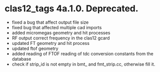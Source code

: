 # clas12_tags 4a.1.0. Deprecated.

- fixed a bug that affect output file size
- fixed bug that affected multiple cad imports
- added micromegas geometry and hit processes
- RF output correct frequency in the clas12 gcard
- updated FT geometry and hit process
- updated ftof geometry
- added reading of FTOF reading of tdc conversion constants from the database
- check if strip_id is not empty in bmt_ and fmt_strip.cc, otherwise fill it.